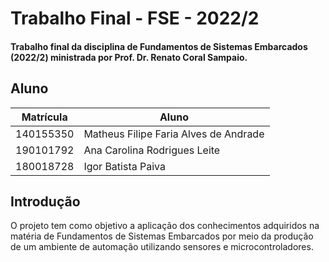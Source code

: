# Trabalho Final - FSE - 2022/2
#### Trabalho final da disciplina de Fundamentos de Sistemas Embarcados (2022/2) ministrada por Prof. Dr. Renato Coral Sampaio.


## Aluno
|Matrícula | Aluno |
| -- | -- |
| 140155350  |  Matheus Filipe Faria Alves de Andrade |
| 190101792  |  Ana Carolina Rodrigues Leite  |
| 180018728  |  Igor Batista Paiva |


## Introdução

O projeto tem como objetivo a aplicação dos conhecimentos adquiridos na matéria de Fundamentos de Sistemas Embarcados por meio da produção de um ambiente
de automação utilizando sensores e microcontroladores.
